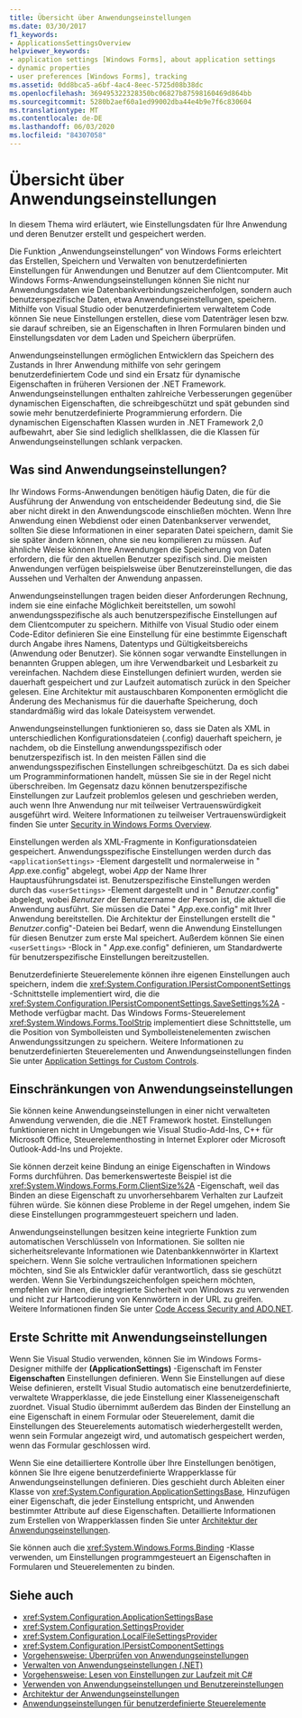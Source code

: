 ```yaml
---
title: Übersicht über Anwendungseinstellungen
ms.date: 03/30/2017
f1_keywords:
- ApplicationsSettingsOverview
helpviewer_keywords:
- application settings [Windows Forms], about application settings
- dynamic properties
- user preferences [Windows Forms], tracking
ms.assetid: 0dd8bca5-a6bf-4ac4-8eec-5725d08b38dc
ms.openlocfilehash: 369495322328350bc06827b87598160469d864bb
ms.sourcegitcommit: 5280b2aef60a1ed99002dba44e4b9e7f6c830604
ms.translationtype: MT
ms.contentlocale: de-DE
ms.lasthandoff: 06/03/2020
ms.locfileid: "84307058"
---
```

# <a name="application-settings-overview"></a>Übersicht über Anwendungseinstellungen
In diesem Thema wird erläutert, wie Einstellungsdaten für Ihre Anwendung und deren Benutzer erstellt und gespeichert werden.

 Die Funktion „Anwendungseinstellungen“ von Windows Forms erleichtert das Erstellen, Speichern und Verwalten von benutzerdefinierten Einstellungen für Anwendungen und Benutzer auf dem Clientcomputer. Mit Windows Forms-Anwendungseinstellungen können Sie nicht nur Anwendungsdaten wie Datenbankverbindungszeichenfolgen, sondern auch benutzerspezifische Daten, etwa Anwendungseinstellungen, speichern. Mithilfe von Visual Studio oder benutzerdefiniertem verwaltetem Code können Sie neue Einstellungen erstellen, diese vom Datenträger lesen bzw. sie darauf schreiben, sie an Eigenschaften in Ihren Formularen binden und Einstellungsdaten vor dem Laden und Speichern überprüfen.

 Anwendungseinstellungen ermöglichen Entwicklern das Speichern des Zustands in Ihrer Anwendung mithilfe von sehr geringem benutzerdefiniertem Code und sind ein Ersatz für dynamische Eigenschaften in früheren Versionen der .NET Framework. Anwendungseinstellungen enthalten zahlreiche Verbesserungen gegenüber dynamischen Eigenschaften, die schreibgeschützt und spät gebunden sind sowie mehr benutzerdefinierte Programmierung erfordern. Die dynamischen Eigenschaften Klassen wurden in .NET Framework 2,0 aufbewahrt, aber Sie sind lediglich shellklassen, die die Klassen für Anwendungseinstellungen schlank verpacken.

## <a name="what-are-application-settings"></a>Was sind Anwendungseinstellungen?
 Ihr Windows Forms-Anwendungen benötigen häufig Daten, die für die Ausführung der Anwendung von entscheidender Bedeutung sind, die Sie aber nicht direkt in den Anwendungscode einschließen möchten. Wenn Ihre Anwendung einen Webdienst oder einen Datenbankserver verwendet, sollten Sie diese Informationen in einer separaten Datei speichern, damit Sie sie später ändern können, ohne sie neu kompilieren zu müssen. Auf ähnliche Weise können Ihre Anwendungen die Speicherung von Daten erfordern, die für den aktuellen Benutzer spezifisch sind. Die meisten Anwendungen verfügen beispielsweise über Benutzereinstellungen, die das Aussehen und Verhalten der Anwendung anpassen.

 Anwendungseinstellungen tragen beiden dieser Anforderungen Rechnung, indem sie eine einfache Möglichkeit bereitstellen, um sowohl anwendungsspezifische als auch benutzerspezifische Einstellungen auf dem Clientcomputer zu speichern. Mithilfe von Visual Studio oder einem Code-Editor definieren Sie eine Einstellung für eine bestimmte Eigenschaft durch Angabe ihres Namens, Datentyps und Gültigkeitsbereichs (Anwendung oder Benutzer). Sie können sogar verwandte Einstellungen in benannten Gruppen ablegen, um ihre Verwendbarkeit und Lesbarkeit zu vereinfachen. Nachdem diese Einstellungen definiert wurden, werden sie dauerhaft gespeichert und zur Laufzeit automatisch zurück in den Speicher gelesen. Eine Architektur mit austauschbaren Komponenten ermöglicht die Änderung des Mechanismus für die dauerhafte Speicherung, doch standardmäßig wird das lokale Dateisystem verwendet.

 Anwendungseinstellungen funktionieren so, dass sie Daten als XML in unterschiedlichen Konfigurationsdateien (.config) dauerhaft speichern, je nachdem, ob die Einstellung anwendungsspezifisch oder benutzerspezifisch ist. In den meisten Fällen sind die anwendungsspezifischen Einstellungen schreibgeschützt. Da es sich dabei um Programminformationen handelt, müssen Sie sie in der Regel nicht überschreiben. Im Gegensatz dazu können benutzerspezifische Einstellungen zur Laufzeit problemlos gelesen und geschrieben werden, auch wenn Ihre Anwendung nur mit teilweiser Vertrauenswürdigkeit ausgeführt wird. Weitere Informationen zu teilweiser Vertrauenswürdigkeit finden Sie unter [Security in Windows Forms Overview](../security-in-windows-forms-overview.md).

 Einstellungen werden als XML-Fragmente in Konfigurationsdateien gespeichert. Anwendungsspezifische Einstellungen werden durch das `<applicationSettings>` -Element dargestellt und normalerweise in " *App*.exe.config" abgelegt, wobei *App* der Name Ihrer Hauptausführungsdatei ist. Benutzerspezifische Einstellungen werden durch das `<userSettings>` -Element dargestellt und in " *Benutzer*.config" abgelegt, wobei *Benutzer* der Benutzername der Person ist, die aktuell die Anwendung ausführt. Sie müssen die Datei " *App*.exe.config" mit Ihrer Anwendung bereitstellen. Die Architektur der Einstellungen erstellt die " *Benutzer*.config"-Dateien bei Bedarf, wenn die Anwendung Einstellungen für diesen Benutzer zum erste Mal speichert. Außerdem können Sie einen `<userSettings>` -Block in " *App*.exe.config" definieren, um Standardwerte für benutzerspezifische Einstellungen bereitzustellen.

 Benutzerdefinierte Steuerelemente können ihre eigenen Einstellungen auch speichern, indem die <xref:System.Configuration.IPersistComponentSettings> -Schnittstelle implementiert wird, die die <xref:System.Configuration.IPersistComponentSettings.SaveSettings%2A> -Methode verfügbar macht. Das Windows Forms-Steuerelement <xref:System.Windows.Forms.ToolStrip> implementiert diese Schnittstelle, um die Position von Symbolleisten und Symbolleistenelementen zwischen Anwendungssitzungen zu speichern. Weitere Informationen zu benutzerdefinierten Steuerelementen und Anwendungseinstellungen finden Sie unter [Application Settings for Custom Controls](application-settings-for-custom-controls.md).

## <a name="limitations-of-application-settings"></a>Einschränkungen von Anwendungseinstellungen
 Sie können keine Anwendungseinstellungen in einer nicht verwalteten Anwendung verwenden, die die .NET Framework hostet. Einstellungen funktionieren nicht in Umgebungen wie Visual Studio-Add-Ins, C++ für Microsoft Office, Steuerelementhosting in Internet Explorer oder Microsoft Outlook-Add-Ins und Projekte.

 Sie können derzeit keine Bindung an einige Eigenschaften in Windows Forms durchführen. Das bemerkenswerteste Beispiel ist die <xref:System.Windows.Forms.Form.ClientSize%2A> -Eigenschaft, weil das Binden an diese Eigenschaft zu unvorhersehbarem Verhalten zur Laufzeit führen würde. Sie können diese Probleme in der Regel umgehen, indem Sie diese Einstellungen programmgesteuert speichern und laden.

 Anwendungseinstellungen besitzen keine integrierte Funktion zum automatischen Verschlüsseln von Informationen. Sie sollten nie sicherheitsrelevante Informationen wie Datenbankkennwörter in Klartext speichern. Wenn Sie solche vertraulichen Informationen speichern möchten, sind Sie als Entwickler dafür verantwortlich, dass sie geschützt werden. Wenn Sie Verbindungszeichenfolgen speichern möchten, empfehlen wir Ihnen, die integrierte Sicherheit von Windows zu verwenden und nicht zur Hartcodierung von Kennwörtern in der URL zu greifen. Weitere Informationen finden Sie unter [Code Access Security and ADO.NET](../../data/adonet/code-access-security.md).

## <a name="getting-started-with-application-settings"></a>Erste Schritte mit Anwendungseinstellungen
 Wenn Sie Visual Studio verwenden, können Sie im Windows Forms-Designer mithilfe der **(ApplicationSettings)** -Eigenschaft im Fenster **Eigenschaften** Einstellungen definieren. Wenn Sie Einstellungen auf diese Weise definieren, erstellt Visual Studio automatisch eine benutzerdefinierte, verwaltete Wrapperklasse, die jede Einstellung einer Klasseneigenschaft zuordnet. Visual Studio übernimmt außerdem das Binden der Einstellung an eine Eigenschaft in einem Formular oder Steuerelement, damit die Einstellungen des Steuerelements automatisch wiederhergestellt werden, wenn sein Formular angezeigt wird, und automatisch gespeichert werden, wenn das Formular geschlossen wird.

 Wenn Sie eine detailliertere Kontrolle über Ihre Einstellungen benötigen, können Sie Ihre eigene benutzerdefinierte Wrapperklasse für Anwendungseinstellungen definieren. Dies geschieht durch Ableiten einer Klasse von <xref:System.Configuration.ApplicationSettingsBase>, Hinzufügen einer Eigenschaft, die jeder Einstellung entspricht, und Anwenden bestimmter Attribute auf diese Eigenschaften. Detaillierte Informationen zum Erstellen von Wrapperklassen finden Sie unter [Architektur der Anwendungseinstellungen](application-settings-architecture.md).

 Sie können auch die <xref:System.Windows.Forms.Binding> -Klasse verwenden, um Einstellungen programmgesteuert an Eigenschaften in Formularen und Steuerelementen zu binden.

## <a name="see-also"></a>Siehe auch

- <xref:System.Configuration.ApplicationSettingsBase>
- <xref:System.Configuration.SettingsProvider>
- <xref:System.Configuration.LocalFileSettingsProvider>
- <xref:System.Configuration.IPersistComponentSettings>
- [Vorgehensweise: Überprüfen von Anwendungseinstellungen](how-to-validate-application-settings.md)
- [Verwalten von Anwendungseinstellungen (.NET)](/visualstudio/ide/managing-application-settings-dotnet)
- [Vorgehensweise: Lesen von Einstellungen zur Laufzeit mit C#](how-to-read-settings-at-run-time-with-csharp.md)
- [Verwenden von Anwendungseinstellungen und Benutzereinstellungen](using-application-settings-and-user-settings.md)
- [Architektur der Anwendungseinstellungen](application-settings-architecture.md)
- [Anwendungseinstellungen für benutzerdefinierte Steuerelemente](application-settings-for-custom-controls.md)
